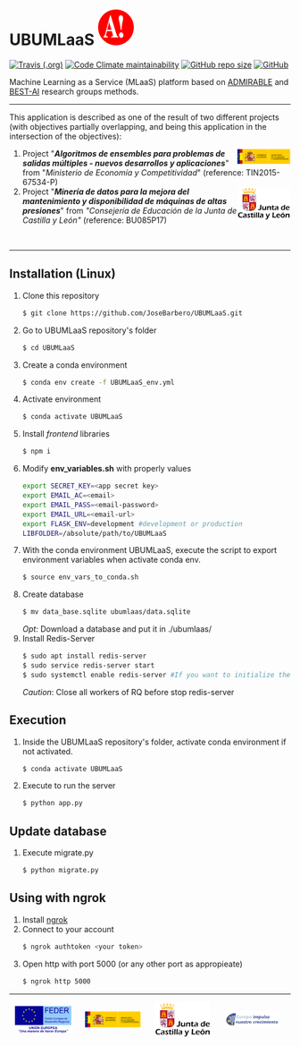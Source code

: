 # UBUMLaaS [![admirable-logo](ubumlaas/static/img/onlyA-32x32.svg)](http://admirable-ubu.es/)


[![Travis (.org)](https://img.shields.io/travis/JoseBarbero/UBUMLaaS/master.svg?label=Travis%20CI&logo=travis-ci&logoColor=white&style=for-the-badge)](https://travis-ci.org/JoseBarbero/UBUMLaaS)
[![Code Climate maintainability](https://img.shields.io/codeclimate/maintainability/JoseBarbero/UBUMLaaS?logo=code-climate&style=for-the-badge)](https://codeclimate.com/github/JoseBarbero/UBUMLaaS)
[![GitHub repo size](https://img.shields.io/github/repo-size/JoseBarbero/UBUMLaaS?color=yellowgreen&logo=github&style=for-the-badge)](https://github.com/JoseBarbero/UBUMLaaS/archive/master.zip)
[![GitHub](https://img.shields.io/github/license/JoseBarbero/UBUMLaaS?logo=gnu&logoColor=white&style=for-the-badge)](https://github.com/JoseBarbero/UBUMLaaS/blob/master/LICENSE)

Machine Learning as a Service (MLaaS) platform based on [ADMIRABLE](http://admirable-ubu.es/) and [BEST-AI](https://www.ubu.es/best-ai-biologia-educacion-y-salud-con-tecnologias-avanzadas-informaticas-best-ai) research groups methods.

---
This application is described as one of the result of two different projects (with objectives partially overlapping, and being this application in the intersection of the objectives):

1. <a href="http://www.mineco.gob.es/portal/site/mineco/"><img align="right" width="20%" src="ubumlaas/static/img/MEC.svg"></a>
Project "***Algoritmos de ensembles para problemas de salidas múltiples - nuevos desarrollos y aplicaciones***" from "*Ministerio de Economía y Competitividad*" (reference: TIN2015-67534-P)
2. <a href="https://www.jcyl.es/"><img align="right" width="20%" src="ubumlaas/static/img/JCYL.svg"></a>
Project "***Minería de datos para la mejora del mantenimiento y disponibilidad de máquinas de altas presiones***" from *"Consejería de Educación de la Junta de Castilla y León"* (reference: BU085P17)

<br>

---
## Installation (Linux)

1. Clone this repository
    ```bash
    $ git clone https://github.com/JoseBarbero/UBUMLaaS.git
    ```
2. Go to UBUMLaaS repository's folder
    ```bash
    $ cd UBUMLaaS
    ```
3. Create a conda environment
    ```bash
    $ conda env create -f UBUMLaaS_env.yml
    ```
4. Activate environment
    ```bash
    $ conda activate UBUMLaaS
    ```
5. Install *frontend* libraries
   ```bash
   $ npm i
6. Modify **env_variables.sh** with properly values
    ```bash 
    export SECRET_KEY=<app secret key>
    export EMAIL_AC=<email>
    export EMAIL_PASS=<email-password>
    export EMAIL_URL=<email-url>
    export FLASK_ENV=development #development or production
    LIBFOLDER=/absolute/path/to/UBUMLaaS
    ```
7. With the conda environment UBUMLaaS, execute the script to export environment variables when activate conda env.
    ```bash
    $ source env_vars_to_conda.sh
    ```
8. Create database
    ```bash
    $ mv data_base.sqlite ubumlaas/data.sqlite
    ```
    *Opt:* 
    Download a database and put it in ./ubumlaas/
9.  Install Redis-Server
    ```bash
    $ sudo apt install redis-server
    $ sudo service redis-server start
    $ sudo systemctl enable redis-server #If you want to initialize the service in startup
    ```
    *Caution*: Close all workers of RQ before stop redis-server

## Execution
1. Inside the UBUMLaaS repository's folder, activate conda environment if not activated.
    ```bash
    $ conda activate UBUMLaaS
    ```
2.  Execute to run the server
    ```bash
    $ python app.py
    ```
## Update database
1. Execute migrate.py
   ```bash
   $ python migrate.py
   ``` 

## Using with ngrok
1. Install [ngrok](https://ngrok.com/download)
2. Connect to your account
    ```bash
    $ ngrok authtoken <your token>
    ```
3. Open http with port 5000 (or any other port as appropieate)
   ```bash
   $ ngrok http 5000
   ```
---

<a href="https://ec.europa.eu/regional_policy/es/funding/erdf/"><img hspace="2%" align="center" width="20%" src="ubumlaas/static/img/FEDER.svg"></a>
<a href="http://www.mineco.gob.es/portal/site/mineco/"><img hspace="2%" align="center" width="20%" src="ubumlaas/static/img/MEC.svg"></a>
<a href="https://www.jcyl.es/"><img hspace="2%" align="center" width="20%" src="ubumlaas/static/img/JCYL.svg"></a>
<a href="https://www.educa.jcyl.es/universidad/es/fondos-europeos/fondo-europeo-desarrollo-regional-feder/"><img hspace="2%" align="center" width="20%" src="ubumlaas/static/img/JCYL_impulsa.svg"></a>

        
